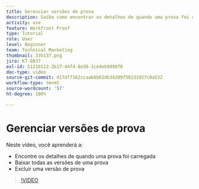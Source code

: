```yaml
---
title: Gerenciar versões de prova
description: Saiba como encontrar os detalhes de quando uma prova foi carregada, baixar todas as versões de uma prova e excluir uma versão de prova no [!DNL  Workfront].
activity: use
feature: Workfront Proof
type: Tutorial
role: User
level: Beginner
team: Technical Marketing
thumbnail: 335137.png
jira: KT-8837
exl-id: 5121b112-2b17-44f4-8e36-1ce4eb9898f8
doc-type: video
source-git-commit: d17df7162ccaab6b62db34209f50131927c0a532
workflow-type: tm+mt
source-wordcount: '57'
ht-degree: 100%

---
```


# Gerenciar versões de prova

Neste vídeo, você aprenderá a:

* Encontre os detalhes de quando uma prova foi carregada
* Baixar todas as versões de uma prova
* Excluir uma versão de prova

>[!VIDEO](https://video.tv.adobe.com/v/335137/?quality=12&learn=on&enablevpops)

<!--
## Learn more
* Manage proof versions
* Remove or archive a proof
* Summary for documents overview
-->
